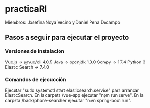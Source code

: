 # practicaRI
Miembros: Josefina Noya Vecino y Daniel Pena Docampo


## Pasos a seguir para ejecutar el proyecto

### Versiones de instalación
Vue.js -> @vue/cli 4.0.5
Java -> openjdk 1.8.0
Scrapy -> 1.7.4
Python 3
Elastic Search -> 7.4.0

### Comandos de ejecucción
Ejecutar "sudo systemctl start elasticsearch.service" para arrancar ElasticSearch.
En la carpeta /vue-app ejecutar "npm run serve".
En la carpeta /back/phone-searcher ejecutar "mvn spring-boot:run".
